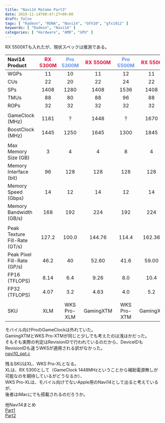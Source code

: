 ```yaml
---
title: "Navi14 Matome Part3"
date: 2019-11-14T00:47:27+09:00
draft: false
tags: [ "Radeon", "RDNA", "Navi14", "GFX10", "gfx1012" ]
keywords: [ "Radeon", "Navi14" ]
categories: [ "Hardware", "AMD", "GPU" ]
---
```


RX 5500XTも入れたが、現状スペックは推測である。  

| Navi14 Product | <span style="color:crimson">RX 5300M</span> | <span style="color:cornflowerblue">Pro 5300M</span> | <span style="color:crimson">RX 5500M</span> | <span style="color:cornflowerblue">Pro 5500M</span> | <span style="color:crimson">RX 5500</span> || <span style="color:crimson">RX 5500XT?</span>
| :--- | :---: | :---: | :---: | :---: | :---: | :---: | :---: |
| WGPs | 11 | 10 | 11 | 12 | 11 | | 11 |
| CUs | 22 | 20 | 22 | 24 | 22 | | 22 |
| SPs | 1408 | 1280 | 1408 | 1536 | 1408 | | 1408 |
| TMUs | 88 | 80 | 88 | 96 | 88 | | 88 |
| ROPs | 32 | 32 | 32 | 32 | 32 | | 32 |
||
| GameClock (MHz) | 1181 | ? | 1448 | ? | 1670 | | 1717 |
| BoostClock (MHz) | 1445 | 1250 | 1645 | 1300 | 1845 | | 1845 |
||
| Max Memory Size (GB) | 3 | 4 | 4 | 8 | 4 | | 8 |
| Memory Interface (bit) | 96 | 128 | 128 | 128 | 128 | | 128 |
| Memory Speed (Gbps) | 14 | 12 | 14 | 12 | 14 | | 14 |
| Memory Bandwidth (GB/s) | 168 | 192 | 224 | 192 | 224 | | 224 |
||
| Peak Texture Fill-Rate (GT/s) | 127.2 | 100.0 | 144.76 | 114.4 | 162.36 | | 162.36 |
| Peak Pixel Fill-Rate (GP/s) | 46.2 | 40 | 52.60 | 41.6 | 59.00 | | 59.00 |
| FP16 (TFLOPS) | 8.14 | 6.4 | 9.26 | 8.0 | 10.4 | | 10.4 |
| FP32 (TFLOPS) | 4.07 | 3.2 | 4.63 | 4.0 | 5.2 | | 5.2 |
||
|SKU| XLM | WKS Pro-XLM | GamingXTM | WKS Pro-XTM | GamingXT | | GamingXTX | 

モバイル向けProのGameClockは外れていた。  
GamingXTMとWKS Pro-XTMが同じと少しでも考えたのは浅はかだった。  
そもそも実際の判定はRevisionIDで行われているのだから、DeviceIDもRevisionIDも違うWKSが適用される訳がなかった。  
[navi10_ppt.c](https://cgit.freedesktop.org/~agd5f/linux/tree/drivers/gpu/drm/amd/powerplay/navi10_ppt.c?h=amd-staging-drm-next#n1573)

残るSKUはXL、WKS Pro-XLとなる。  
XLは、RX 5300として（GameClock 1448MHzということから補助電源無しが可能なのを期待しているがどうなるか）、  
WKS Pro-XLは、モバイル向けでないApple用のNavi14として出ると考えているが、  
後者はiMacにでも搭載されるのだろうか。  

他Navi14まとめ  
[Part1](/posts/2019/11/04/navi14-matome)  
[Part2](/posts/2019/11/13/navi14-matome-part2)  
